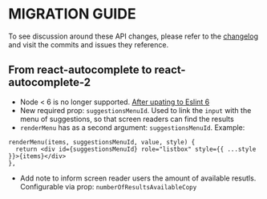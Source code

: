 MIGRATION GUIDE
================

To see discussion around these API changes, please refer to the
[changelog](/CHANGELOG.md) and visit the commits and issues they
reference.

## From react-autocomplete to react-autocomplete-2

* Node < 6 is no longer supported. [After upating to Eslint 6](https://eslint.org/docs/user-guide/migrating-to-6.0.0#drop-node-6)
* New required prop: `suggestionsMenuId`. Used to link the `input` with the menu of suggestions, so that screen readers can find the results
* `renderMenu` has as a second argument: `suggestionsMenuId`. Example:
``` 
renderMenu(items, suggestionsMenuId, value, style) {
  return <div id={suggestionsMenuId} role="listbox" style={{ ...style }}>{items}</div>
},
```
* Add note to inform screen reader users the amount of available resutls. Configurable via prop: `numberOfResultsAvailableCopy`